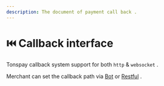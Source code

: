 ```yaml
---
description: The document of payment call back .
---
```


# ⏮️ Callback interface

Tonspay callback system support for both `http` & `websocket` .&#x20;

Merchant can set the callback path via [Bot](https://t.me/tonspay\_bot) or [Restful](https://docs.tonspay.top/develop/restful-api-interface) .
